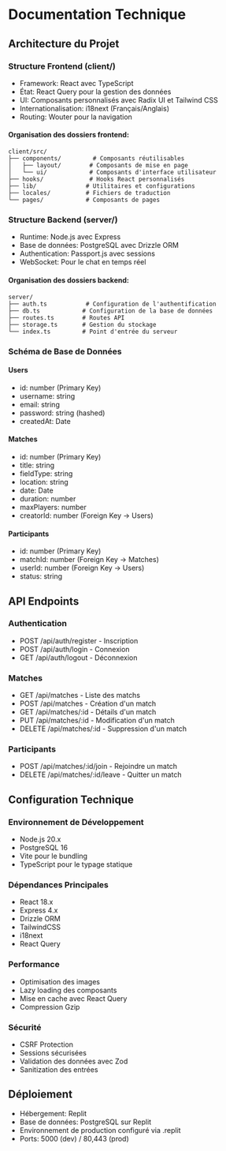 
# Documentation Technique

## Architecture du Projet

### Structure Frontend (client/)
- Framework: React avec TypeScript
- État: React Query pour la gestion des données
- UI: Composants personnalisés avec Radix UI et Tailwind CSS
- Internationalisation: i18next (Français/Anglais)
- Routing: Wouter pour la navigation

#### Organisation des dossiers frontend:
```
client/src/
├── components/         # Composants réutilisables
│   ├── layout/        # Composants de mise en page
│   └── ui/            # Composants d'interface utilisateur
├── hooks/             # Hooks React personnalisés
├── lib/              # Utilitaires et configurations
├── locales/          # Fichiers de traduction
└── pages/            # Composants de pages
```

### Structure Backend (server/)
- Runtime: Node.js avec Express
- Base de données: PostgreSQL avec Drizzle ORM
- Authentication: Passport.js avec sessions
- WebSocket: Pour le chat en temps réel

#### Organisation des dossiers backend:
```
server/
├── auth.ts           # Configuration de l'authentification
├── db.ts            # Configuration de la base de données
├── routes.ts        # Routes API
├── storage.ts       # Gestion du stockage
└── index.ts         # Point d'entrée du serveur
```

### Schéma de Base de Données

#### Users
- id: number (Primary Key)
- username: string
- email: string
- password: string (hashed)
- createdAt: Date

#### Matches
- id: number (Primary Key)
- title: string
- fieldType: string
- location: string
- date: Date
- duration: number
- maxPlayers: number
- creatorId: number (Foreign Key -> Users)

#### Participants
- id: number (Primary Key)
- matchId: number (Foreign Key -> Matches)
- userId: number (Foreign Key -> Users)
- status: string

## API Endpoints

### Authentication
- POST /api/auth/register - Inscription
- POST /api/auth/login - Connexion
- GET /api/auth/logout - Déconnexion

### Matches
- GET /api/matches - Liste des matchs
- POST /api/matches - Création d'un match
- GET /api/matches/:id - Détails d'un match
- PUT /api/matches/:id - Modification d'un match
- DELETE /api/matches/:id - Suppression d'un match

### Participants
- POST /api/matches/:id/join - Rejoindre un match
- DELETE /api/matches/:id/leave - Quitter un match

## Configuration Technique

### Environnement de Développement
- Node.js 20.x
- PostgreSQL 16
- Vite pour le bundling
- TypeScript pour le typage statique

### Dépendances Principales
- React 18.x
- Express 4.x
- Drizzle ORM
- TailwindCSS
- i18next
- React Query

### Performance
- Optimisation des images
- Lazy loading des composants
- Mise en cache avec React Query
- Compression Gzip

### Sécurité
- CSRF Protection
- Sessions sécurisées
- Validation des données avec Zod
- Sanitization des entrées

## Déploiement
- Hébergement: Replit
- Base de données: PostgreSQL sur Replit
- Environnement de production configuré via .replit
- Ports: 5000 (dev) / 80,443 (prod)
